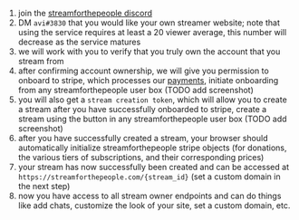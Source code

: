 1. join the [streamforthepeople discord](https://discord.gg/mxZqFgqD)
1. DM `avi#3830` that you would like your own streamer website; note that using the service requires at least a 20 viewer average, this number will decrease as the service matures
1. we will work with you to verify that you truly own the account that you stream from
1. after confirming account ownership, we will give you permission to onboard to stripe, which processes our [payments](../about/payments.md), initiate onboarding from any streamforthepeople user box (TODO add screenshot)
1. you will also get a `stream creation token`, which will allow you to create a stream after you have successfully onboarded to stripe, create a stream using the button in any streamforthepeople user box (TODO add screenshot)
1. after you have successfully created a stream, your browser should automatically initialize streamforthepeople stripe objects (for donations, the various tiers of subscriptions, and their corresponding prices)
1. your stream has now successfully been created and can be accessed at `https://streamforthepeople.com/{stream_id}` (set a custom domain in the next step)
1. now you have access to all stream owner endpoints and can do things like add chats, customize the look of your site, set a custom domain, etc.
